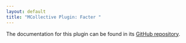 ```yaml
---
layout: default
title: "MCollective Plugin: Facter "
---
```


The documentation for this plugin can be found in its [GitHub repository](https://github.com/puppetlabs/mcollective-facter-facts#readme). 
